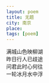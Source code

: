 ```yaml
---
layout: poem
title: 无题
city: 南京
place: 
tags: [poem]
---
```


满城山色映柳湖     
昨日行人已歧途      
问君此时心何往      
一轮冰月水中浮      